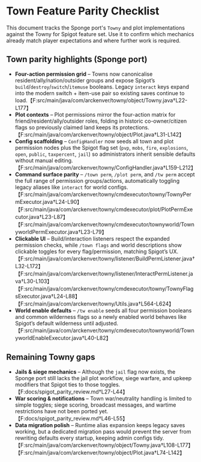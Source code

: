 # Town Feature Parity Checklist

This document tracks the Sponge port's `Towny` and plot implementations against the Towny for Spigot feature set. Use it to confirm which mechanics already match player expectations and where further work is required.

## Town parity highlights (Sponge port)

* **Four-action permission grid** – Towns now canonicalise resident/ally/nation/outsider groups and expose Spigot’s `build`/`destroy`/`switch`/`itemuse` booleans. Legacy `interact` keys expand into the modern switch + item-use pair so existing saves continue to load.【F:src/main/java/com/arckenver/towny/object/Towny.java†L22-L177】
* **Plot contexts** – Plot permissions mirror the four-action matrix for friend/resident/ally/outsider roles, folding in historic co-owner/citizen flags so previously claimed land keeps its protections.【F:src/main/java/com/arckenver/towny/object/Plot.java†L31-L142】
* **Config scaffolding** – `ConfigHandler` now seeds all town and plot permission nodes plus the Spigot flag set (`pvp`, `mobs`, `fire`, `explosions`, `open`, `public`, `taxpercent`, `jail`) so administrators inherit sensible defaults without manual editing.【F:src/main/java/com/arckenver/towny/ConfigHandler.java†L159-L212】
* **Command surface parity** – `/town perm`, `/plot perm`, and `/tw perm` accept the full range of permission groups/actions, automatically toggling legacy aliases like `interact` for world configs.【F:src/main/java/com/arckenver/towny/cmdexecutor/towny/TownyPermExecutor.java†L24-L90】【F:src/main/java/com/arckenver/towny/cmdexecutor/plot/PlotPermExecutor.java†L23-L87】【F:src/main/java/com/arckenver/towny/cmdexecutor/townyworld/TownyworldPermExecutor.java†L23-L79】
* **Clickable UI** – Build/interaction listeners respect the expanded permission checks, while `/town flags` and world descriptions show clickable toggles for every flag/permission, matching Spigot’s UX.【F:src/main/java/com/arckenver/towny/listener/BuildPermListener.java†L32-L172】【F:src/main/java/com/arckenver/towny/listener/InteractPermListener.java†L30-L103】【F:src/main/java/com/arckenver/towny/cmdexecutor/towny/TownyFlagsExecutor.java†L24-L88】【F:src/main/java/com/arckenver/towny/Utils.java†L564-L624】
* **World enable defaults** – `/tw enable` seeds all four permission booleans and common wilderness flags so a newly enabled world behaves like Spigot’s default wilderness until adjusted.【F:src/main/java/com/arckenver/towny/cmdexecutor/townyworld/TownyworldEnableExecutor.java†L40-L82】

## Remaining Towny gaps

* **Jails & siege mechanics** – Although the `jail` flag now exists, the Sponge port still lacks the jail plot workflow, siege warfare, and upkeep modifiers that Spigot ties to those toggles.【F:docs/spigot_parity_review.md†L27-L44】
* **War scoring & notifications** – Town war/neutrality handling is limited to simple toggles; siege scoring, broadcast messages, and wartime restrictions have not been ported yet.【F:docs/spigot_parity_review.md†L46-L55】
* **Data migration polish** – Runtime alias expansion keeps legacy saves working, but a dedicated migration pass would prevent the server from rewriting defaults every startup, keeping admin configs tidy.【F:src/main/java/com/arckenver/towny/object/Towny.java†L108-L177】【F:src/main/java/com/arckenver/towny/object/Plot.java†L74-L142】
